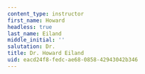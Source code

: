 ```yaml
---
content_type: instructor
first_name: Howard
headless: true
last_name: Eiland
middle_initial: ''
salutation: Dr.
title: Dr. Howard Eiland
uid: eacd24f8-fedc-ae68-0858-42943042b346
---
```

